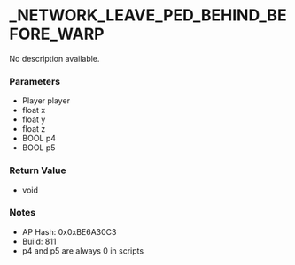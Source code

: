 # _NETWORK_LEAVE_PED_BEHIND_BEFORE_WARP

No description available.

### Parameters
* Player player
* float x
* float y
* float z
* BOOL p4
* BOOL p5

### Return Value
* void

### Notes
* AP Hash: 0x0xBE6A30C3
* Build: 811
* p4 and p5 are always 0 in scripts

